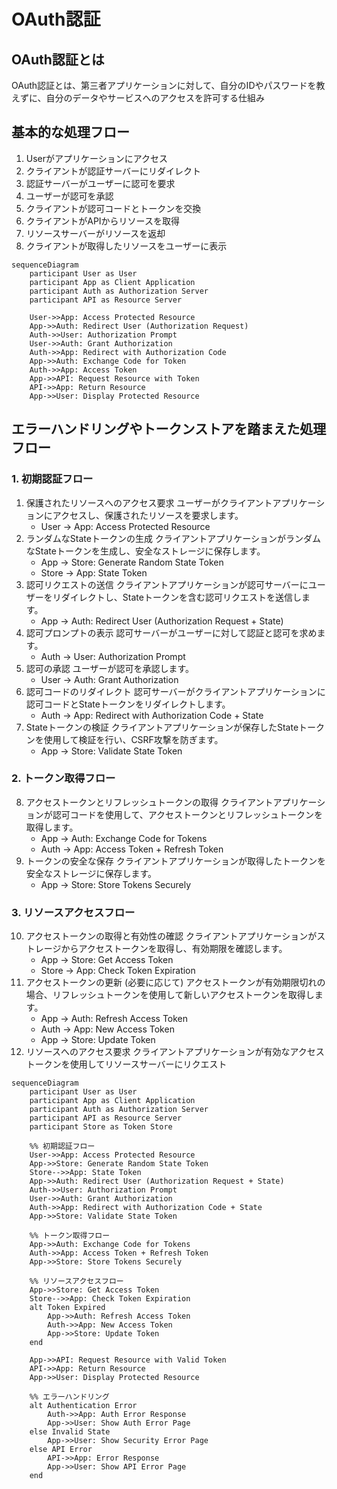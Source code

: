 # OAuth認証

## OAuth認証とは

OAuth認証とは、第三者アプリケーションに対して、自分のIDやパスワードを教えずに、自分のデータやサービスへのアクセスを許可する仕組み

## 基本的な処理フロー

1. Userがアプリケーションにアクセス
2. クライアントが認証サーバーにリダイレクト
3. 認証サーバーがユーザーに認可を要求
4. ユーザーが認可を承認
5. クライアントが認可コードとトークンを交換
6. クライアントがAPIからリソースを取得
7. リソースサーバーがリソースを返却
8. クライアントが取得したリソースをユーザーに表示


```mermaid
sequenceDiagram
    participant User as User
    participant App as Client Application
    participant Auth as Authorization Server
    participant API as Resource Server

    User->>App: Access Protected Resource
    App->>Auth: Redirect User (Authorization Request)
    Auth->>User: Authorization Prompt
    User->>Auth: Grant Authorization
    Auth->>App: Redirect with Authorization Code
    App->>Auth: Exchange Code for Token
    Auth->>App: Access Token
    App->>API: Request Resource with Token
    API->>App: Return Resource
    App->>User: Display Protected Resource
```
## エラーハンドリングやトークンストアを踏まえた処理フロー

### 1. 初期認証フロー

1. 保護されたリソースへのアクセス要求
ユーザーがクライアントアプリケーションにアクセスし、保護されたリソースを要求します。
    - User → App: Access Protected Resource
2. ランダムなStateトークンの生成
クライアントアプリケーションがランダムなStateトークンを生成し、安全なストレージに保存します。
    - App → Store: Generate Random State Token
    - Store → App: State Token
3. 認可リクエストの送信
クライアントアプリケーションが認可サーバーにユーザーをリダイレクトし、Stateトークンを含む認可リクエストを送信します。
    - App → Auth: Redirect User (Authorization Request + State)
4. 認可プロンプトの表示
認可サーバーがユーザーに対して認証と認可を求めます。
    - Auth → User: Authorization Prompt
5. 認可の承認
ユーザーが認可を承認します。
    - User → Auth: Grant Authorization
6. 認可コードのリダイレクト
認可サーバーがクライアントアプリケーションに認可コードとStateトークンをリダイレクトします。
    - Auth → App: Redirect with Authorization Code + State
7. Stateトークンの検証
クライアントアプリケーションが保存したStateトークンを使用して検証を行い、CSRF攻撃を防ぎます。
    - App → Store: Validate State Token

### 2. トークン取得フロー

8. アクセストークンとリフレッシュトークンの取得
クライアントアプリケーションが認可コードを使用して、アクセストークンとリフレッシュトークンを取得します。
    - App → Auth: Exchange Code for Tokens
    - Auth → App: Access Token + Refresh Token
9. トークンの安全な保存
クライアントアプリケーションが取得したトークンを安全なストレージに保存します。
    - App → Store: Store Tokens Securely

### 3. リソースアクセスフロー

10. アクセストークンの取得と有効性の確認
クライアントアプリケーションがストレージからアクセストークンを取得し、有効期限を確認します。
    - App → Store: Get Access Token
    - Store → App: Check Token Expiration
11. アクセストークンの更新 (必要に応じて)
アクセストークンが有効期限切れの場合、リフレッシュトークンを使用して新しいアクセストークンを取得します。
    - App → Auth: Refresh Access Token
    - Auth → App: New Access Token
    - App → Store: Update Token
12. リソースへのアクセス要求
クライアントアプリケーションが有効なアクセストークンを使用してリソースサーバーにリクエスト


```mermaid
sequenceDiagram
    participant User as User
    participant App as Client Application
    participant Auth as Authorization Server
    participant API as Resource Server
    participant Store as Token Store

    %% 初期認証フロー
    User->>App: Access Protected Resource
    App->>Store: Generate Random State Token
    Store-->>App: State Token
    App->>Auth: Redirect User (Authorization Request + State)
    Auth->>User: Authorization Prompt
    User->>Auth: Grant Authorization
    Auth->>App: Redirect with Authorization Code + State
    App->>Store: Validate State Token
    
    %% トークン取得フロー
    App->>Auth: Exchange Code for Tokens
    Auth->>App: Access Token + Refresh Token
    App->>Store: Store Tokens Securely
    
    %% リソースアクセスフロー
    App->>Store: Get Access Token
    Store-->>App: Check Token Expiration
    alt Token Expired
        App->>Auth: Refresh Access Token
        Auth->>App: New Access Token
        App->>Store: Update Token
    end
    
    App->>API: Request Resource with Valid Token
    API->>App: Return Resource
    App->>User: Display Protected Resource

    %% エラーハンドリング
    alt Authentication Error
        Auth->>App: Auth Error Response
        App->>User: Show Auth Error Page
    else Invalid State
        App->>User: Show Security Error Page
    else API Error
        API->>App: Error Response
        App->>User: Show API Error Page
    end
```